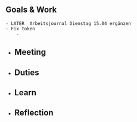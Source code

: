 ## Goals & Work
	- LATER  Arbeitsjournal Dienstag 15.04 ergänzen
	- Fix token
		-
- ## Meeting
- ## Duties
- ## Learn
- ## Reflection